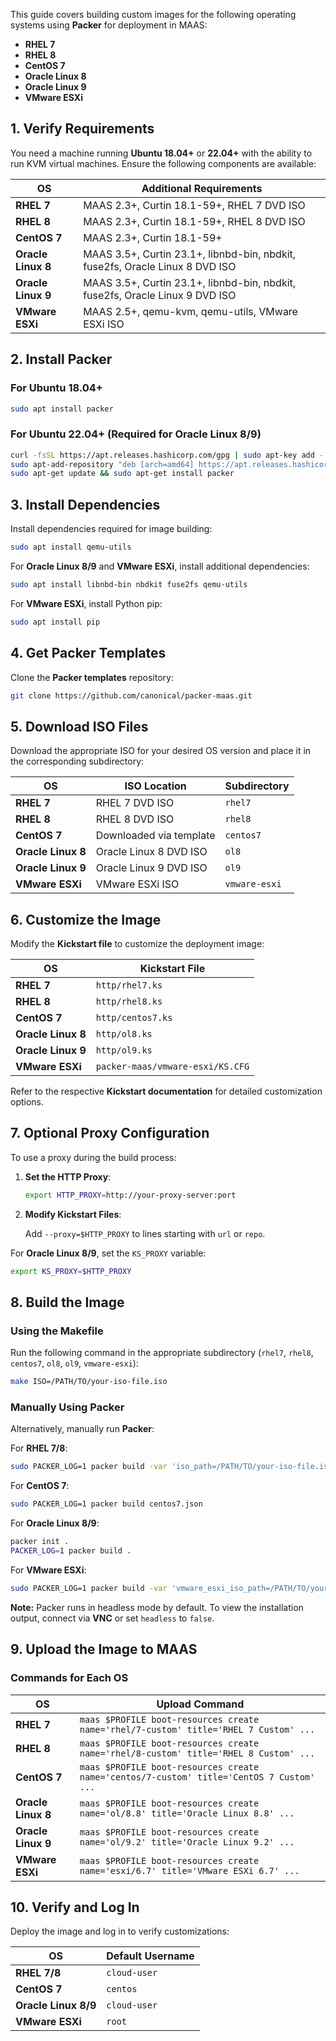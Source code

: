 This guide covers building custom images for the following operating systems using **Packer** for deployment in MAAS:

- **RHEL 7**
- **RHEL 8**
- **CentOS 7**
- **Oracle Linux 8**
- **Oracle Linux 9**
- **VMware ESXi**

## 1. Verify Requirements

You need a machine running **Ubuntu 18.04+** or **22.04+** with the ability to run KVM virtual machines. Ensure the following components are available:

| **OS**              | **Additional Requirements**                                                                 |
|---------------------|---------------------------------------------------------------------------------------------|
| **RHEL 7**          | MAAS 2.3+, Curtin 18.1-59+, RHEL 7 DVD ISO                                                 |
| **RHEL 8**          | MAAS 2.3+, Curtin 18.1-59+, RHEL 8 DVD ISO                                                 |
| **CentOS 7**        | MAAS 2.3+, Curtin 18.1-59+                                                                 |
| **Oracle Linux 8**  | MAAS 3.5+, Curtin 23.1+, libnbd-bin, nbdkit, fuse2fs, Oracle Linux 8 DVD ISO               |
| **Oracle Linux 9**  | MAAS 3.5+, Curtin 23.1+, libnbd-bin, nbdkit, fuse2fs, Oracle Linux 9 DVD ISO               |
| **VMware ESXi**     | MAAS 2.5+, qemu-kvm, qemu-utils, VMware ESXi ISO                                           |

## 2. Install Packer

### For Ubuntu 18.04+

```bash
sudo apt install packer
```

### For Ubuntu 22.04+ (Required for Oracle Linux 8/9)

```bash
curl -fsSL https://apt.releases.hashicorp.com/gpg | sudo apt-key add -
sudo apt-add-repository "deb [arch=amd64] https://apt.releases.hashicorp.com $(lsb_release -cs) main"
sudo apt-get update && sudo apt-get install packer
```

## 3. Install Dependencies

Install dependencies required for image building:

```bash
sudo apt install qemu-utils
```

For **Oracle Linux 8/9** and **VMware ESXi**, install additional dependencies:

```bash
sudo apt install libnbd-bin nbdkit fuse2fs qemu-utils
```

For **VMware ESXi**, install Python pip:

```bash
sudo apt install pip
```

## 4. Get Packer Templates

Clone the **Packer templates** repository:

```bash
git clone https://github.com/canonical/packer-maas.git
```

## 5. Download ISO Files

Download the appropriate ISO for your desired OS version and place it in the corresponding subdirectory:

| **OS**              | **ISO Location**                    | **Subdirectory**  |
|---------------------|--------------------------------------|-------------------|
| **RHEL 7**          | RHEL 7 DVD ISO                      | `rhel7`           |
| **RHEL 8**          | RHEL 8 DVD ISO                      | `rhel8`           |
| **CentOS 7**        | Downloaded via template             | `centos7`         |
| **Oracle Linux 8**  | Oracle Linux 8 DVD ISO              | `ol8`             |
| **Oracle Linux 9**  | Oracle Linux 9 DVD ISO              | `ol9`             |
| **VMware ESXi**     | VMware ESXi ISO                     | `vmware-esxi`     |

## 6. Customize the Image

Modify the **Kickstart file** to customize the deployment image:

| **OS**              | **Kickstart File**            |
|---------------------|-------------------------------|
| **RHEL 7**          | `http/rhel7.ks`               |
| **RHEL 8**          | `http/rhel8.ks`               |
| **CentOS 7**        | `http/centos7.ks`             |
| **Oracle Linux 8**  | `http/ol8.ks`                 |
| **Oracle Linux 9**  | `http/ol9.ks`                 |
| **VMware ESXi**     | `packer-maas/vmware-esxi/KS.CFG` |

Refer to the respective **Kickstart documentation** for detailed customization options.

## 7. Optional Proxy Configuration

To use a proxy during the build process:

1. **Set the HTTP Proxy**:

   ```bash
   export HTTP_PROXY=http://your-proxy-server:port
   ```

2. **Modify Kickstart Files**:

   Add `--proxy=$HTTP_PROXY` to lines starting with `url` or `repo`.

For **Oracle Linux 8/9**, set the `KS_PROXY` variable:

```bash
export KS_PROXY=$HTTP_PROXY
```

## 8. Build the Image

### Using the Makefile

Run the following command in the appropriate subdirectory (`rhel7`, `rhel8`, `centos7`, `ol8`, `ol9`, `vmware-esxi`):

```bash
make ISO=/PATH/TO/your-iso-file.iso
```

### Manually Using Packer

Alternatively, manually run **Packer**:

For **RHEL 7/8**:

```bash
sudo PACKER_LOG=1 packer build -var 'iso_path=/PATH/TO/your-iso-file.iso' rhel7.json  # or rhel8.json
```

For **CentOS 7**:

```bash
sudo PACKER_LOG=1 packer build centos7.json
```

For **Oracle Linux 8/9**:

```bash
packer init .
PACKER_LOG=1 packer build .
```

For **VMware ESXi**:

```bash
sudo PACKER_LOG=1 packer build -var 'vmware_esxi_iso_path=/PATH/TO/your-esxi-iso-file.iso' vmware-esxi.json
```

**Note:** Packer runs in headless mode by default. To view the installation output, connect via **VNC** or set `headless` to `false`.

## 9. Upload the Image to MAAS

### Commands for Each OS

| **OS**              | **Upload Command**                                                                                       |
|---------------------|---------------------------------------------------------------------------------------------------------|
| **RHEL 7**          | `maas $PROFILE boot-resources create name='rhel/7-custom' title='RHEL 7 Custom' ...`                   |
| **RHEL 8**          | `maas $PROFILE boot-resources create name='rhel/8-custom' title='RHEL 8 Custom' ...`                   |
| **CentOS 7**        | `maas $PROFILE boot-resources create name='centos/7-custom' title='CentOS 7 Custom' ...`               |
| **Oracle Linux 8**  | `maas $PROFILE boot-resources create name='ol/8.8' title='Oracle Linux 8.8' ...`                       |
| **Oracle Linux 9**  | `maas $PROFILE boot-resources create name='ol/9.2' title='Oracle Linux 9.2' ...`                       |
| **VMware ESXi**     | `maas $PROFILE boot-resources create name='esxi/6.7' title='VMware ESXi 6.7' ...`                      |


## 10. Verify and Log In

Deploy the image and log in to verify customizations:

| **OS**              | **Default Username** |
|---------------------|----------------------|
| **RHEL 7/8**        | `cloud-user`         |
| **CentOS 7**        | `centos`             |
| **Oracle Linux 8/9**| `cloud-user`         |
| **VMware ESXi**     | `root`               |
